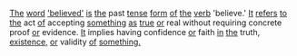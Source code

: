 [The](./the.md) [word](./word.md) ['believed'](./believed.md) [is](./is.md) [the](./the.md) past [tense](./tense.md) [form](./form.md) [of](./of.md) [the](./the.md) [verb](./verb.md) 'believe.' [It](./it.md) [refers](./refers.md) [to](./to.md) [the](./the.md) act [of](./of.md) accepting [something](./something.md) [as](./as.md) [true](./true.md) [or](./or.md) real without requiring concrete proof [or](./or.md) evidence. [It](./it.md) implies having confidence [or](./or.md) faith [in](./in.md) [the](./the.md) truth, [existence,](./existence.md) [or](./or.md) validity [of](./of.md) [something.](./something.md)